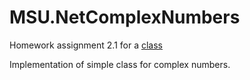 # MSU.NetComplexNumbers
Homework assignment 2.1 for a [class](http://msudotnet.ru/.)

Implementation of simple class for complex numbers.
